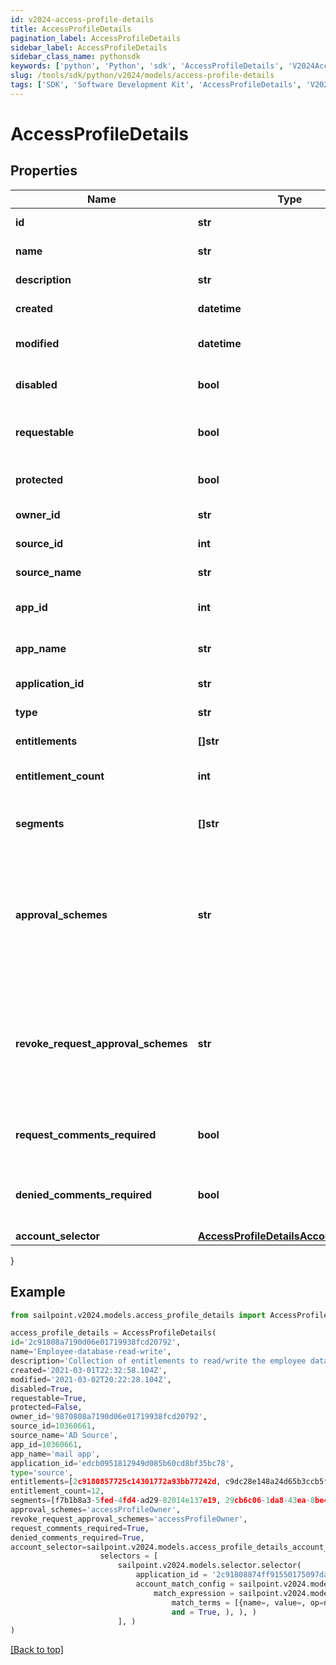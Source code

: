```yaml
---
id: v2024-access-profile-details
title: AccessProfileDetails
pagination_label: AccessProfileDetails
sidebar_label: AccessProfileDetails
sidebar_class_name: pythonsdk
keywords: ['python', 'Python', 'sdk', 'AccessProfileDetails', 'V2024AccessProfileDetails'] 
slug: /tools/sdk/python/v2024/models/access-profile-details
tags: ['SDK', 'Software Development Kit', 'AccessProfileDetails', 'V2024AccessProfileDetails']
---
```


# AccessProfileDetails


## Properties

Name | Type | Description | Notes
------------ | ------------- | ------------- | -------------
**id** | **str** | The ID of the Access Profile | [optional] 
**name** | **str** | Name of the Access Profile | [optional] 
**description** | **str** | Information about the Access Profile | [optional] 
**created** | **datetime** | Date the Access Profile was created | [optional] 
**modified** | **datetime** | Date the Access Profile was last modified. | [optional] 
**disabled** | **bool** | Whether the Access Profile is enabled. | [optional] [default to True]
**requestable** | **bool** | Whether the Access Profile is requestable via access request. | [optional] [default to False]
**protected** | **bool** | Whether the Access Profile is protected. | [optional] [default to False]
**owner_id** | **str** | The owner ID of the Access Profile | [optional] 
**source_id** | **int** | The source ID of the Access Profile | [optional] 
**source_name** | **str** | The source name of the Access Profile | [optional] 
**app_id** | **int** | The source app ID of the Access Profile | [optional] 
**app_name** | **str** | The source app name of the Access Profile | [optional] 
**application_id** | **str** | The id of the application | [optional] 
**type** | **str** | The type of the access profile | [optional] 
**entitlements** | **[]str** | List of IDs of entitlements | [optional] 
**entitlement_count** | **int** | The number of entitlements in the access profile | [optional] 
**segments** | **[]str** | List of IDs of segments, if any, to which this Access Profile is assigned. | [optional] 
**approval_schemes** | **str** | Comma-separated list of approval schemes. Each approval scheme is one of - manager - appOwner - sourceOwner - accessProfileOwner - workgroup:&lt;workgroupId&gt;  | [optional] 
**revoke_request_approval_schemes** | **str** | Comma-separated list of revoke request approval schemes. Each approval scheme is one of - manager - sourceOwner - accessProfileOwner - workgroup:&lt;workgroupId&gt;  | [optional] 
**request_comments_required** | **bool** | Whether the access profile require request comment for access request. | [optional] [default to False]
**denied_comments_required** | **bool** | Whether denied comment is required when access request is denied. | [optional] [default to False]
**account_selector** | [**AccessProfileDetailsAccountSelector**](access-profile-details-account-selector) |  | [optional] 
}

## Example

```python
from sailpoint.v2024.models.access_profile_details import AccessProfileDetails

access_profile_details = AccessProfileDetails(
id='2c91808a7190d06e01719938fcd20792',
name='Employee-database-read-write',
description='Collection of entitlements to read/write the employee database',
created='2021-03-01T22:32:58.104Z',
modified='2021-03-02T20:22:28.104Z',
disabled=True,
requestable=True,
protected=False,
owner_id='9870808a7190d06e01719938fcd20792',
source_id=10360661,
source_name='AD Source',
app_id=10360661,
app_name='mail app',
application_id='edcb0951812949d085b60cd8bf35bc78',
type='source',
entitlements=[2c9180857725c14301772a93bb77242d, c9dc28e148a24d65b3ccb5fb8ca5ddd9],
entitlement_count=12,
segments=[f7b1b8a3-5fed-4fd4-ad29-82014e137e19, 29cb6c06-1da8-43ea-8be4-b3125f248f2a],
approval_schemes='accessProfileOwner',
revoke_request_approval_schemes='accessProfileOwner',
request_comments_required=True,
denied_comments_required=True,
account_selector=sailpoint.v2024.models.access_profile_details_account_selector.AccessProfileDetails_accountSelector(
                    selectors = [
                        sailpoint.v2024.models.selector.selector(
                            application_id = '2c91808874ff91550175097daaec161c"', 
                            account_match_config = sailpoint.v2024.models.selector_account_match_config.selector_accountMatchConfig(
                                match_expression = sailpoint.v2024.models.selector_account_match_config_match_expression.selector_accountMatchConfig_matchExpression(
                                    match_terms = [{name=, value=, op=null, container=true, and=false, children=[{name=businessCategory, value=Service, op=eq, container=false, and=false, children=null}]}], 
                                    and = True, ), ), )
                        ], )
)

```
[[Back to top]](#) 

